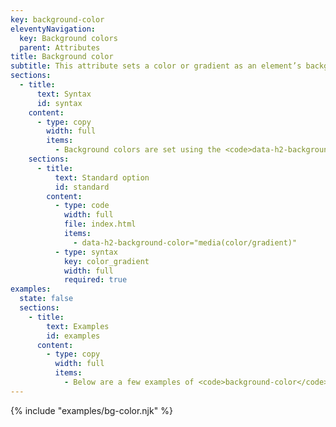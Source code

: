 ```yaml
---
key: background-color
eleventyNavigation:
  key: Background colors
  parent: Attributes
title: Background color
subtitle: This attribute sets a color or gradient as an element’s background value.
sections:
  - title:
      text: Syntax
      id: syntax
    content:
      - type: copy
        width: full
        items:
          - Background colors are set using the <code>data-h2-background-color</code> attribute and accepts 1 option.
    sections:
      - title:
          text: Standard option
          id: standard
        content:
          - type: code
            width: full
            file: index.html
            items:
              - data-h2-background-color="media(color/gradient)"
          - type: syntax
            key: color_gradient
            width: full
            required: true
examples:
  state: false
  sections:
    - title:
        text: Examples
        id: examples
      content:
        - type: copy
          width: full
          items:
            - Below are a few examples of <code>background-color</code> in action.
---
```


{% include "examples/bg-color.njk" %}

